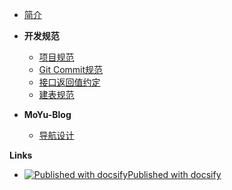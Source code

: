 <!-- 侧边栏 -->

- [简介](/)

- **开发规范**
  - [项目规范](/development-protocol/project-protocol.md)
  - [Git Commit规范](/)
  - [接口返回值约定](/)
  - [建表规范](/)

- **MoYu-Blog**
  - [导航设计](/)

**Links**
- [![Published with docsify](https://static.ffis.me/docsify/img/docsify16x16.png)Published with docsify](http://docsify.js.org)
